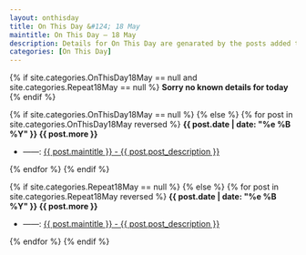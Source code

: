 ```yaml
---
layout: onthisday
title: On This Day &#124; 18 May
maintitle: On This Day — 18 May
description: Details for On This Day are genarated by the posts added to the website so the content is subject to changes/updates over time.
categories: [On This Day]
---
```


{% if site.categories.OnThisDay18May == null and site.categories.Repeat18May == null %}
<strong>Sorry no known details for today</strong>
{% endif %}

{% if site.categories.OnThisDay18May == null %}
{% else %}
{% for post in site.categories.OnThisDay18May reversed %}
<strong>{{ post.date | date: "%e %B %Y" }} {{ post.more }}</strong>
<ul>
<li> ——: <a href="{{ post.url }}">{{ post.maintitle }} - {{ post.post_description }}</a></li>
</ul>
{% endfor %}
{% endif %}

{% if site.categories.Repeat18May == null %}
{% else %}
{% for post in site.categories.Repeat18May reversed %}
<strong>{{ post.date | date: "%e %B %Y" }} {{ post.more }}</strong>
<ul>
<li> ——: <a href="{{ post.url }}">{{ post.maintitle }} - {{ post.post_description }}</a></li>
</ul>
{% endfor %}
{% endif %}
